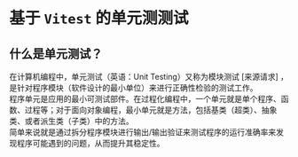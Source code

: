 # 基于 `Vitest` 的单元测测试

## 什么是单元测试？

在计算机编程中，单元测试（英语：Unit Testing）又称为模块测试 [来源请求] ，是针对程序模块（软件设计的最小单位）来进行正确性检验的测试工作。
<br />
程序单元是应用的最小可测试部件。在过程化编程中，一个单元就是单个程序、函数、过程等；对于面向对象编程，最小单元就是方法，包括基类（超类）、抽象类、或者派生类（子类）中的方法。
<br>
简单来说就是通过拆分程序模块进行输出/输出验证来测试程序的运行准确率来发现程序可能遇到的问题，从而提升其稳定性。
